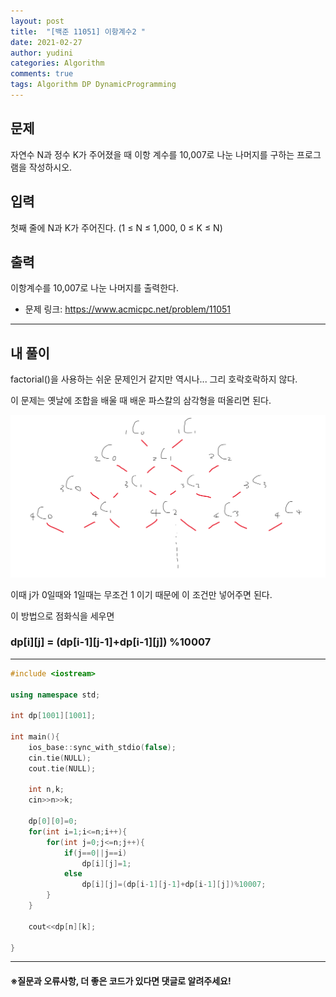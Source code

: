 ```yaml
---
layout: post
title:  "[백준 11051] 이항계수2 "
date: 2021-02-27
author: yudini
categories: Algorithm
comments: true
tags: Algorithm DP DynamicProgramming 
---
```


## 문제

자연수 N과 정수 K가 주어졌을 때 이항 계수를 10,007로 나눈 나머지를 구하는 프로그램을 작성하시오.

## 입력

첫째 줄에 N과 K가 주어진다. (1 ≤ N ≤ 1,000, 0 ≤ K ≤ N)
## 출력

이항계수를 10,007로 나눈 나머지를 출력한다.

* 문제 링크: <https://www.acmicpc.net/problem/11051>

<hr>

## 내 풀이

factorial()을 사용하는 쉬운 문제인거 같지만 역시나... 그리 호락호락하지 않다. 

이 문제는 옛날에 조합을 배울 때 배운 파스칼의 삼각형을 떠올리면 된다.

![Pascal](/assets/images/Pascal.png)

이때 j가 0일때와 1일때는 무조건 1 이기 때문에 이 조건만 넣어주면 된다. 

이 방법으로 점화식을 세우면 

### **dp[i][j] = (dp[i-1][j-1]+dp[i-1][j]) %10007**


<hr>

~~~C++
#include <iostream>

using namespace std;

int dp[1001][1001];

int main(){
    ios_base::sync_with_stdio(false);
    cin.tie(NULL);
    cout.tie(NULL);

    int n,k;
    cin>>n>>k;

    dp[0][0]=0;
    for(int i=1;i<=n;i++){
        for(int j=0;j<=n;j++){
            if(j==0||j==i)
                dp[i][j]=1;
            else
                dp[i][j]=(dp[i-1][j-1]+dp[i-1][j])%10007;
        }
    }

    cout<<dp[n][k];

}

~~~

<hr>


<h4>&#8251;질문과 오류사항, 더 좋은 코드가 있다면 댓글로 알려주세요!</h4>
